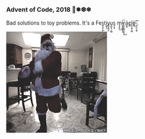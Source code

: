 ### Advent of Code, 2018 🎄❅❆❄

Bad solutions to toy problems. It's a Fes̼͓̬͎̫͓ti̮̲̗ͅv͇͙̫̲̜̭u̝̺̗̘̣̤͇s̱̣̟̟ m̨̡̭̼͟ì̷͙͈̯͇̟̥͞ͅr̢̫͎̺͎̟̭̝͜á̪͖c̷͍͍l̢̮͕͍͔̻è̶̳͟`̡͉͈͔̫̘͡.

![](santa.gif)
